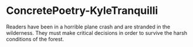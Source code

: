 # ConcretePoetry-KyleTranquilli
Readers have been in a horrible plane crash and are stranded in the wilderness. They must make critical decisions in order to survive the harsh conditions of the forest. 